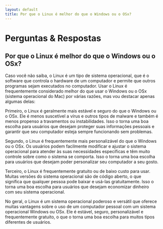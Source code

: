 ```yaml
---
layout: default
title: Por que o Linux é melhor do que o Windows ou o OSx?
---
```

# Perguntas & Respostas
## Por que o Linux é melhor do que o Windows ou o OSx?
Caso você não saiba, o Linux é um tipo de sistema operacional, que é o software que controla o hardware de um computador e permite que outros programas sejam executados no computador. Usar o Linux é frequentemente considerado melhor do que usar o Windows ou o OSx (sistema operacional do Mac) por várias razões, mas vou destacar apenas algumas delas:

Primeiro, o Linux é geralmente mais estável e seguro do que o Windows ou o OSx. Ele é menos suscetível a vírus e outros tipos de malware e também é menos propenso a travamentos ou instabilidades. Isso o torna uma boa escolha para usuários que desejam proteger suas informações pessoais e garantir que seu computador esteja sempre funcionando sem problemas.

Segundo, o Linux é frequentemente mais personalizável do que o Windows ou o OSx. Os usuários podem facilmente modificar e ajustar o sistema operacional para atender às suas necessidades específicas e têm muito controle sobre como o sistema se comporta. Isso o torna uma boa escolha para usuários que desejam poder personalizar seu computador a seu gosto.

Terceiro, o Linux é frequentemente gratuito ou de baixo custo para usar. Muitas versões do sistema operacional são de código aberto, o que significa que qualquer pessoa pode baixar e usá-las gratuitamente. Isso o torna uma boa escolha para usuários que desejam economizar dinheiro com seu sistema operacional.

No geral, o Linux é um sistema operacional poderoso e versátil que oferece muitas vantagens sobre o uso de um computador pessoal com um sistema operacional Windows ou OSx. Ele é estável, seguro, personalizável e frequentemente gratuito, o que o torna uma boa escolha para muitos tipos diferentes de usuários.
